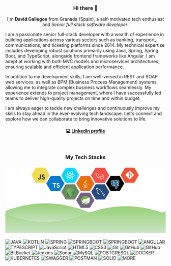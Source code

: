 <h3 align="center"> Hi there 👋</h3>

<p align="center">
I'm <strong>David Gallegos</strong> from Granada (Spain), a self-motivated tech enthusiast and <em>Senior full stack software developer</em>.
</p>

<p >
I am a passionate senior full-stack developer with a wealth of experience in building applications across various sectors such as banking, transport, communications, and ticketing platforms since 2014. My technical expertise includes developing robust solutions primarily using Java, Spring, Spring Boot, and TypeScript, alongside frontend frameworks like Angular. I am adept at working with both MVC models and microservices architectures, ensuring scalable and efficient application performance.
  
In addition to my development skills, I am well-versed in REST and SOAP web services, as well as BPM (Business Process Management) systems, allowing me to integrate complex business workflows seamlessly. My experience extends to project management, where I have successfully led teams to deliver high-quality projects on time and within budget.

I am always eager to tackle new challenges and continuously improve my skills to stay ahead in the ever-evolving tech landscape. Let's connect and explore how we can collaborate to bring innovative solutions to life.
</p>



<h4 align="center">
💻 <a href="https://es.linkedin.com/in/david-gallegos-s%C3%A1nchez-25386948">LinkedIn profile</a>
</h4>

<br/>
<h3 align="center">
My Tech Stacks
</h3>

<h3 align="center">
<img src="https://github.com/DavidGallegosSanchez/DavidGallegosSanchez/blob/main/assets/Background_Profile.png" alt="stacks"/>
</h3>


![JAVA](https://img.shields.io/badge/Java-ED8B00?logo=openjdk&logoColor=white)
![KOTLIN](https://img.shields.io/badge/-kotlin-silver?style=flat-square&logo=kotlin&logoColor=white)
![SPRING](https://img.shields.io/badge/-Spring-green?style=flat-square&logo=Spring&logoColor=white)
![SPRINGBOOT](https://img.shields.io/badge/SpringBoot-32CD32?logo=springBoot&logoColor=white)
![SPRINGBOOT](https://img.shields.io/badge/SpringSecurity-32CD32?logo=SpringSecurity&logoColor=white)
![ANGULAR](https://img.shields.io/badge/Angular-red?logo=angular)
![TYPESCRIPT](https://shields.io/badge/TypeScript-3178C6?logo=TypeScript&logoColor=FFF&style=flat-square)
![JavaScript](https://img.shields.io/badge/-JavaScript-%23F7DF1C?style=flat-square&logo=javascript&logoColor=000000&labelColor=%23F7DF1C&color=%23FFCE5A)
![HTML5](https://img.shields.io/badge/-HTML5-%23E44D27?style=flat-square&logo=html5&logoColor=ffffff)
![CSS3](https://img.shields.io/badge/-CSS3-%231572B6?style=flat-square&logo=css3)
![Git](https://img.shields.io/badge/-Git-%23F05032?style=flat-square&logo=git&logoColor=%23ffffff)
![GitHub](https://img.shields.io/badge/-Github-%FF23FF?style=flat-square&logo=github&logoColor=%FF23FF)
![GitHub](https://img.shields.io/badge/-Gitlab-orange?style=flat-square&logo=gitlab&logoColor=%FF23FF)
![BitBucket](https://img.shields.io/badge/-bitbucket-%23F05032?style=flat-square&logo=bitbucket&logoColor=%23ffffff)
![Jenkins](https://img.shields.io/badge/-jenkins-%231572B6?style=flat-square&logo=jenkins&logoColor=white)
![Sonar](https://img.shields.io/badge/-sonar-red?style=flat-square&logo=sonar&logoColor=white)
![MySQL](https://img.shields.io/badge/-Mysql-orange?style=flat-square&logo=Mysql&logoColor=white)
![POSTGRESQL](https://img.shields.io/badge/-PostgreSQL-blue?style=flat-square&logo=PostgreSQL&logoColor=white)
![DOCKER](https://img.shields.io/badge/docker-blue?style=flat-square&logo=docker&logoColor=white)
![KUBERNETES](https://img.shields.io/badge/kubernetes-grey?style=flat-square&logo=kubernetes&logoColor=white)
![SWAGGER](https://img.shields.io/badge/swagger-green?style=flat-square&logo=swagger&logoColor=white)
![POSTMAN](https://img.shields.io/badge/postman-orange?style=flat-square&logo=postman&logoColor=white)
![SOLID](https://img.shields.io/badge/solid_principles-purple?style=flat-square&logo=solid&logoColor=white)
![MORE](https://img.shields.io/badge/more...-red?style=flat-square)
